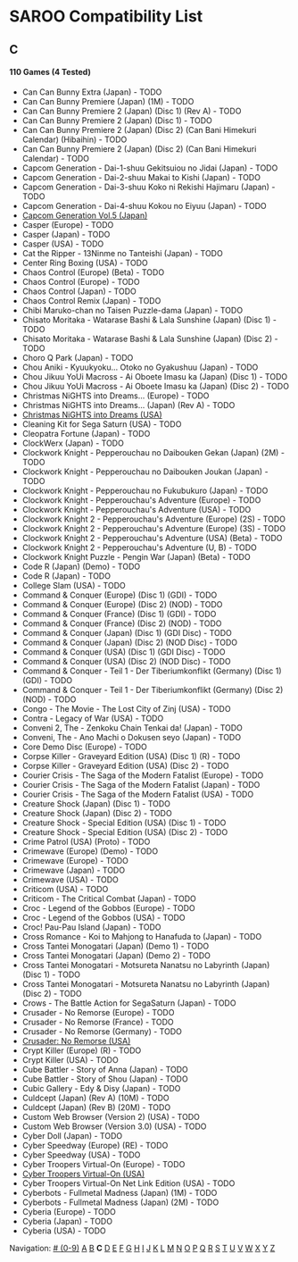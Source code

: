 # SAROO Compatibility List

## C

#### 110 Games (4 Tested)

- Can Can Bunny Extra (Japan) - TODO
- Can Can Bunny Premiere (Japan) (1M) - TODO
- Can Can Bunny Premiere 2 (Japan) (Disc 1) (Rev A) - TODO
- Can Can Bunny Premiere 2 (Japan) (Disc 1) - TODO
- Can Can Bunny Premiere 2 (Japan) (Disc 2) (Can Bani Himekuri Calendar) (Hibaihin) - TODO
- Can Can Bunny Premiere 2 (Japan) (Disc 2) (Can Bani Himekuri Calendar) - TODO
- Capcom Generation - Dai-1-shuu Gekitsuiou no Jidai (Japan) - TODO
- Capcom Generation - Dai-2-shuu Makai to Kishi (Japan) - TODO
- Capcom Generation - Dai-3-shuu Koko ni Rekishi Hajimaru (Japan) - TODO
- Capcom Generation - Dai-4-shuu Kokou no Eiyuu (Japan) - TODO
- [Capcom Generation Vol.5 (Japan)](../Regions/Japan/T-1236G/01/README.md)
- Casper (Europe) - TODO
- Casper (Japan) - TODO
- Casper (USA) - TODO
- Cat the Ripper - 13Ninme no Tanteishi (Japan) - TODO
- Center Ring Boxing (USA) - TODO
- Chaos Control (Europe) (Beta) - TODO
- Chaos Control (Europe) - TODO
- Chaos Control (Japan) - TODO
- Chaos Control Remix (Japan) - TODO
- Chibi Maruko-chan no Taisen Puzzle-dama (Japan) - TODO
- Chisato Moritaka - Watarase Bashi & Lala Sunshine (Japan) (Disc 1) - TODO
- Chisato Moritaka - Watarase Bashi & Lala Sunshine (Japan) (Disc 2) - TODO
- Choro Q Park (Japan) - TODO
- Chou Aniki - Kyuukyoku... Otoko no Gyakushuu (Japan) - TODO
- Chou Jikuu YoUi Macross - Ai Oboete Imasu ka (Japan) (Disc 1) - TODO
- Chou Jikuu YoUi Macross - Ai Oboete Imasu ka (Japan) (Disc 2) - TODO
- Christmas NiGHTS into Dreams... (Europe) - TODO
- Christmas NiGHTS into Dreams... (Japan) (Rev A) - TODO
- [Christmas NiGHTS into Dreams (USA)](../Regions/USA/MK-81067/01/README.md)
- Cleaning Kit for Sega Saturn (USA) - TODO
- Cleopatra Fortune (Japan) - TODO
- ClockWerx (Japan) - TODO
- Clockwork Knight - Pepperouchau no Daibouken Gekan (Japan) (2M) - TODO
- Clockwork Knight - Pepperouchau no Daibouken Joukan (Japan) - TODO
- Clockwork Knight - Pepperouchau no Fukubukuro (Japan) - TODO
- Clockwork Knight - Pepperouchau's Adventure (Europe) - TODO
- Clockwork Knight - Pepperouchau's Adventure (USA) - TODO
- Clockwork Knight 2 - Pepperouchau's Adventure (Europe) (2S) - TODO
- Clockwork Knight 2 - Pepperouchau's Adventure (Europe) (3S) - TODO
- Clockwork Knight 2 - Pepperouchau's Adventure (USA) (Beta) - TODO
- Clockwork Knight 2 - Pepperouchau's Adventure (U, B) - TODO
- Clockwork Knight Puzzle - Pengin War (Japan) (Beta) - TODO
- Code R (Japan) (Demo) - TODO
- Code R (Japan) - TODO
- College Slam (USA) - TODO
- Command & Conquer (Europe) (Disc 1) (GDI) - TODO
- Command & Conquer (Europe) (Disc 2) (NOD) - TODO
- Command & Conquer (France) (Disc 1) (GDI) - TODO
- Command & Conquer (France) (Disc 2) (NOD) - TODO
- Command & Conquer (Japan) (Disc 1) (GDI Disc) - TODO
- Command & Conquer (Japan) (Disc 2) (NOD Disc) - TODO
- Command & Conquer (USA) (Disc 1) (GDI Disc) - TODO
- Command & Conquer (USA) (Disc 2) (NOD Disc) - TODO
- Command & Conquer - Teil 1 - Der Tiberiumkonflikt (Germany) (Disc 1) (GDI) - TODO
- Command & Conquer - Teil 1 - Der Tiberiumkonflikt (Germany) (Disc 2) (NOD) - TODO
- Congo - The Movie - The Lost City of Zinj (USA) - TODO
- Contra - Legacy of War (USA) - TODO
- Conveni 2, The - Zenkoku Chain Tenkai da! (Japan) - TODO
- Conveni, The - Ano Machi o Dokusen seyo (Japan) - TODO
- Core Demo Disc (Europe) - TODO
- Corpse Killer - Graveyard Edition (USA) (Disc 1) (R) - TODO
- Corpse Killer - Graveyard Edition (USA) (Disc 2) - TODO
- Courier Crisis - The Saga of the Modern Fatalist (Europe) - TODO
- Courier Crisis - The Saga of the Modern Fatalist (Japan) - TODO
- Courier Crisis - The Saga of the Modern Fatalist (USA) - TODO
- Creature Shock (Japan) (Disc 1) - TODO
- Creature Shock (Japan) (Disc 2) - TODO
- Creature Shock - Special Edition (USA) (Disc 1) - TODO
- Creature Shock - Special Edition (USA) (Disc 2) - TODO
- Crime Patrol (USA) (Proto) - TODO
- Crimewave (Europe) (Demo) - TODO
- Crimewave (Europe) - TODO
- Crimewave (Japan) - TODO
- Crimewave (USA) - TODO
- Criticom (USA) - TODO
- Criticom - The Critical Combat (Japan) - TODO
- Croc - Legend of the Gobbos (Europe) - TODO
- Croc - Legend of the Gobbos (USA) - TODO
- Croc! Pau-Pau Island (Japan) - TODO
- Cross Romance - Koi to Mahjong to Hanafuda to (Japan) - TODO
- Cross Tantei Monogatari (Japan) (Demo 1) - TODO
- Cross Tantei Monogatari (Japan) (Demo 2) - TODO
- Cross Tantei Monogatari - Motsureta Nanatsu no Labyrinth (Japan) (Disc 1) - TODO
- Cross Tantei Monogatari - Motsureta Nanatsu no Labyrinth (Japan) (Disc 2) - TODO
- Crows - The Battle Action for SegaSaturn (Japan) - TODO
- Crusader - No Remorse (Europe) - TODO
- Crusader - No Remorse (France) - TODO
- Crusader - No Remorse (Germany) - TODO
- [Crusader: No Remorse (USA)](../Regions/USA/T-5014H/01/README.md)
- Crypt Killer (Europe) (R) - TODO
- Crypt Killer (USA) - TODO
- Cube Battler - Story of Anna (Japan) - TODO
- Cube Battler - Story of Shou (Japan) - TODO
- Cubic Gallery - Edy & Disy (Japan) - TODO
- Culdcept (Japan) (Rev A) (10M) - TODO
- Culdcept (Japan) (Rev B) (20M) - TODO
- Custom Web Browser (Version 2) (USA) - TODO
- Custom Web Browser (Version 3.0) (USA) - TODO
- Cyber Doll (Japan) - TODO
- Cyber Speedway (Europe) (RE) - TODO
- Cyber Speedway (USA) - TODO
- Cyber Troopers Virtual-On (Europe) - TODO
- [Cyber Troopers Virtual-On (USA)](../Regions/USA/MK-81042/01/README.md)
- Cyber Troopers Virtual-On Net Link Edition (USA) - TODO
- Cyberbots - Fullmetal Madness (Japan) (1M) - TODO
- Cyberbots - Fullmetal Madness (Japan) (2M) - TODO
- Cyberia (Europe) - TODO
- Cyberia (Japan) - TODO
- Cyberia (USA) - TODO

Navigation:
[# (0-9)](./09.md) [A](./A.md) [B](./B.md) **C** [D](./D.md) [E](./E.md) [F](./F.md) [G](./G.md) [H](./H.md) [I](./I.md) [J](./J.md) [K](./K.md) [L](./L.md) [M](./M.md) [N](./N.md) [O](./O.md) [P](./P.md) [Q](./Q.md) [R](./R.md) [S](./S.md) [T](./T.md) [U](./U.md) [V](./V.md) [W](./W.md) [X](./X.md) [Y](./Y.md) [Z](./Z.md)
